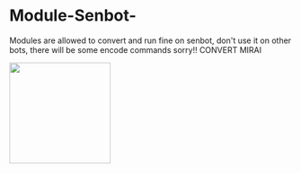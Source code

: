 # Module-Senbot-
Modules are allowed to convert and run fine on senbot, don't use it on other bots, there will be some encode commands sorry!!
CONVERT MIRAI



<img height="180em" src="https://imgur.com/Zbxm3JQ.gif" />
